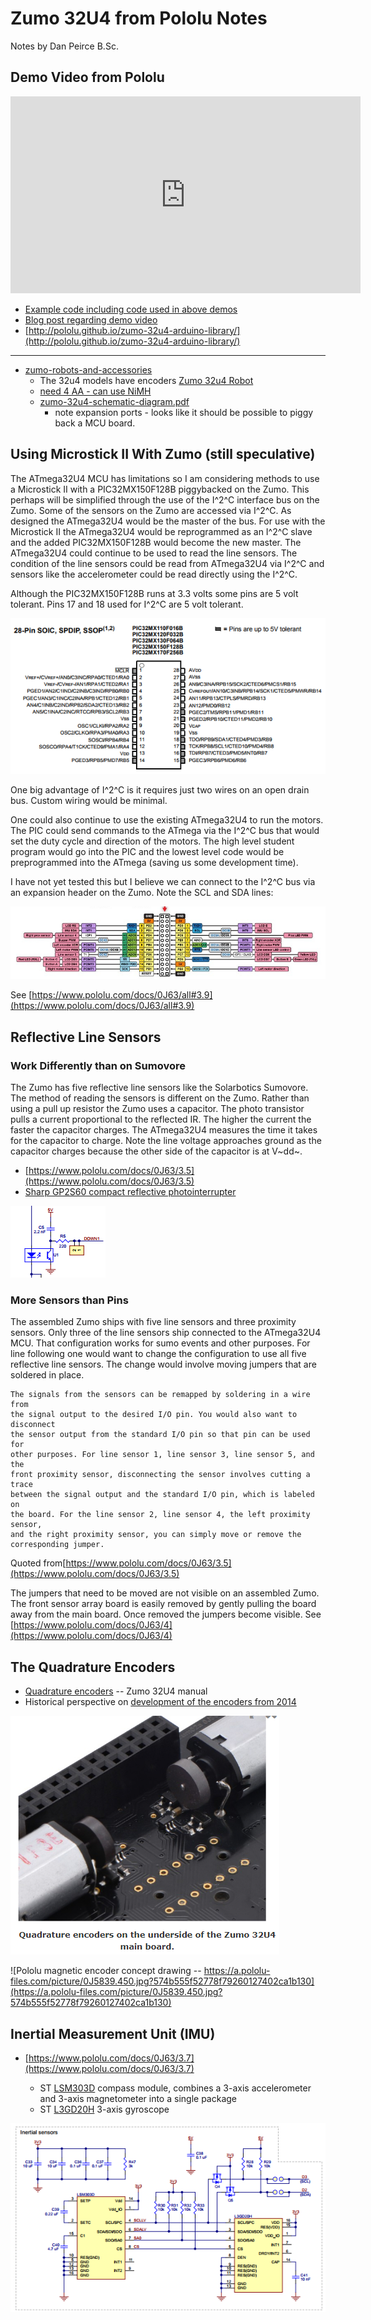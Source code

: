 # Zumo 32U4 from Pololu Notes

Notes by Dan Peirce B.Sc.

<!---
use 
     pandoc -s -t html5 -T "Zumo 32U4 from Pololu" -c pandocbd.css zumo-robot.md -o zumo-robot.html
-->

## Demo Video from Pololu

<iframe width="560" height="315" src="https://www.youtube.com/embed/Jtwu7-T1a9o" frameborder="0" allowfullscreen></iframe>

* [Example code including code used in above demos](https://github.com/pololu/zumo-32u4-arduino-library/tree/master/examples)
* [Blog post regarding demo video](https://www.pololu.com/blog/482/video-zumo-32u4-robot-example-projects)
* [http://pololu.github.io/zumo-32u4-arduino-library/](http://pololu.github.io/zumo-32u4-arduino-library/)

-------------

* [zumo-robots-and-accessories](https://www.pololu.com/category/129/zumo-robots-and-accessories)
    * The 32u4 models have encoders [Zumo 32u4 Robot](https://www.pololu.com/category/170/zumo-32u4-robot)
    * [need 4 AA - can use NiMH](https://www.digikey.ca/product-detail/en/panasonic-bsg/BK-200AAB9B/P688-ND/5067197)
    * [zumo-32u4-schematic-diagram.pdf](https://www.pololu.com/file/download/zumo-32u4-schematic-diagram.pdf?file_id=0J862)
        * note expansion ports - looks like it should be possible to piggy back a MCU board. 
           
## Using Microstick II With Zumo (still speculative)

The ATmega32U4 MCU has limitations so I am considering methods to use a Microstick II with a 
PIC32MX150F128B piggybacked on the Zumo. This perhaps will be simplified through the use of the I^2^C 
interface bus on the Zumo. Some of the sensors on the Zumo are accessed via I^2^C. As designed the ATmega32U4 would 
be the master of the bus. For use with the Microstick II the ATmega32U4 would be reprogrammed as an I^2^C slave 
and the added PIC32MX150F128B would become the new master. The ATmega32U4 could continue to be used to read
the line sensors. The condition of the line sensors could be read from ATmega32U4 via I^2^C and sensors like 
the accelerometer could be read directly using the I^2^C.

Although the PIC32MX150F128B runs at 3.3 volts some pins are 5 volt tolerant. Pins 17 and 18 used for I^2^C are 
5 volt tolerant.

![](zumo/pic32mx150f128b-pins.png)

One big advantage of I^2^C is it requires just two wires on an open drain bus. Custom wiring would be minimal. 

One could also continue to use the existing ATmega32U4 to run the motors. The PIC could send commands to the ATmega 
via the I^2^C bus that would set the duty cycle and direction of the motors. The high level student program
would go into the PIC and the lowest level code would be preprogrammed into the ATmega (saving us some development 
time).

I have not yet tested this but I believe we can connect to the I^2^C bus via an expansion header on the Zumo. 
Note the SCL and SDA lines:

![Zumo Right Side Expansion Area](zumo/expansion-area-right.png)

See [https://www.pololu.com/docs/0J63/all#3.9](https://www.pololu.com/docs/0J63/all#3.9)

## Reflective Line Sensors

### Work Differently than on Sumovore

The Zumo has five reflective line sensors like the Solarbotics Sumovore. The method of reading the sensors is 
different on the Zumo. Rather than using a pull up resistor the Zumo uses a capacitor. The photo transistor pulls a current
proportional to the reflected IR. The higher the current the faster the capacitor charges. The ATmega32U4 measures 
the time it takes for the capacitor to charge. Note the line voltage approaches ground as the capacitor charges because the other 
side of the capacitor is at V~dd~.

* [https://www.pololu.com/docs/0J63/3.5](https://www.pololu.com/docs/0J63/3.5)
* [ Sharp GP2S60 compact reflective photointerrupter](https://www.pololu.com/file/download/GP2S60_DS.pdf?file_id=0J683)

![](zumo/reflective.png)

### More Sensors than Pins

The assembled Zumo ships with five line sensors and three proximity sensors. Only three of the line sensors ship 
connected to the ATmega32U4 MCU. That configuration works for sumo events and other purposes. For line following
one would want to change the configuration to use all five reflective line sensors. The change would involve moving
jumpers that are soldered in place.

~~~~
The signals from the sensors can be remapped by soldering in a wire from 
the signal output to the desired I/O pin. You would also want to disconnect 
the sensor output from the standard I/O pin so that pin can be used for 
other purposes. For line sensor 1, line sensor 3, line sensor 5, and the 
front proximity sensor, disconnecting the sensor involves cutting a trace 
between the signal output and the standard I/O pin, which is labeled on 
the board. For the line sensor 2, line sensor 4, the left proximity sensor, 
and the right proximity sensor, you can simply move or remove the 
corresponding jumper.
~~~~

Quoted from[https://www.pololu.com/docs/0J63/3.5](https://www.pololu.com/docs/0J63/3.5)

The jumpers that need to be moved are not visible on an assembled Zumo. The front sensor array board is easily 
removed by gently pulling the board away from the main board. Once removed the jumpers become visible. 
See [https://www.pololu.com/docs/0J63/4](https://www.pololu.com/docs/0J63/4)

## The Quadrature Encoders

* [Quadrature encoders](https://www.pololu.com/docs/0J63/3.4) -- Zumo 32U4 manual
* Historical perspective on [development of the encoders from 2014](https://www.pololu.com/blog/414/new-products-magnetic-quadrature-encoders-for-micro-metal-gearmotors)

![](zumo/encoders.png)

![Pololu magnetic encoder concept drawing -- https://a.pololu-files.com/picture/0J5839.450.jpg?574b555f52778f79260127402ca1b130](https://a.pololu-files.com/picture/0J5839.450.jpg?574b555f52778f79260127402ca1b130)

## Inertial Measurement Unit (IMU)

* [https://www.pololu.com/docs/0J63/3.7](https://www.pololu.com/docs/0J63/3.7)

    * ST [LSM303D](https://www.pololu.com/product/2127) compass module, combines a 3-axis accelerometer and 3-axis magnetometer into a single package
	* ST [L3GD20H](https://www.pololu.com/product/2129) 3-axis gyroscope

![Inertial Sensors](zumo/inertial-sensors.png)
